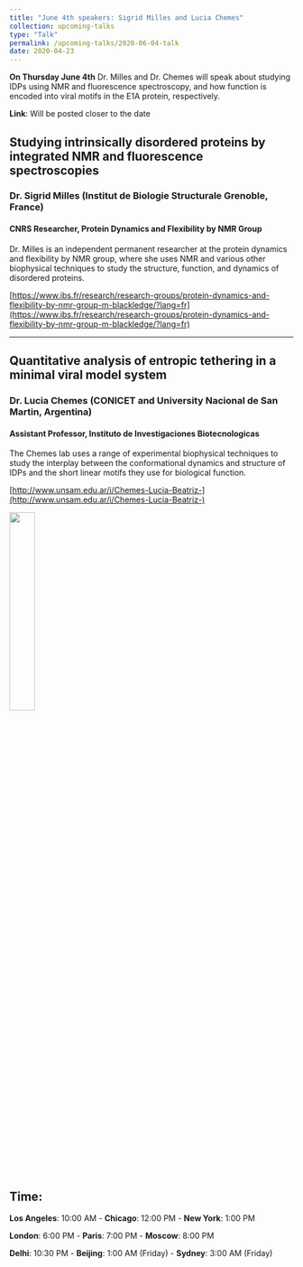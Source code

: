 ```yaml
---
title: "June 4th speakers: Sigrid Milles and Lucia Chemes"
collection: upcoming-talks
type: "Talk"
permalink: /upcoming-talks/2020-06-04-talk
date: 2020-04-23
---
```


**On Thursday June 4th** Dr. Milles and Dr. Chemes will speak about studying IDPs using NMR and fluorescence spectroscopy, and how function is encoded into viral motifs in the E1A protein, respectively.

**Link**: Will be posted closer to the date

## Studying intrinsically disordered proteins by integrated NMR and fluorescence spectroscopies
### Dr. Sigrid Milles (Institut de Biologie Structurale Grenoble, France)

#### CNRS Researcher, Protein Dynamics and Flexibility by NMR Group 
Dr. Milles is an independent permanent researcher at the protein dynamics and flexibility by NMR group, where she uses NMR and various other biophysical techniques to study the structure, function, and dynamics of disordered proteins.

[https://www.ibs.fr/research/research-groups/protein-dynamics-and-flexibility-by-nmr-group-m-blackledge/?lang=fr](https://www.ibs.fr/research/research-groups/protein-dynamics-and-flexibility-by-nmr-group-m-blackledge/?lang=fr)


---

## Quantitative analysis of entropic tethering in a minimal viral model system


### Dr. Lucia Chemes (CONICET and University Nacional de San Martin, Argentina)


#### Assistant Professor, Instituto de Investigaciones Biotecnologicas
The Chemes lab uses a range of experimental biophysical techniques to study the interplay between the conformational dynamics and structure of IDPs and the short linear motifs they use for biological function.

[http://www.unsam.edu.ar/i/Chemes-Lucia-Beatriz-](http://www.unsam.edu.ar/i/Chemes-Lucia-Beatriz-)

<img src="{{site.baseurl}}/images/speakers/2020/chemes.jpg" width="30%">


## Time:
**Los Angeles**: 10:00 AM - **Chicago**: 12:00 PM  - **New York**: 1:00 PM 

**London**: 6:00 PM - **Paris**: 7:00 PM - **Moscow**: 8:00 PM 

**Delhi**: 10:30 PM - **Beijing**: 1:00 AM (Friday)  - **Sydney**: 3:00 AM (Friday)




